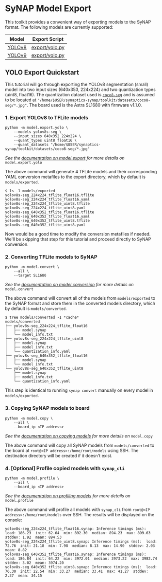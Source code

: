 # SyNAP Model Export
This toolkit provides a convenient way of exporting models to the SyNAP format.
The following models are currently supported:

| Model | Export Script |
|-------|---------------|
| [YOLOv8](https://docs.ultralytics.com/models/yolov8/) | [export/yolo.py](/model/export/yolo.py) |
| [YOLOv9](https://docs.ultralytics.com/models/yolov9/) | [export/yolo.py](/model/export/yolo.py) |

## YOLO Export Quickstart
This tutorial will go through exporting the YOLOv8 segmentation (small) model into two input sizes (640x353, 224x224) and two quantization types (uint8, float16). The quantization dataset used is [`coco8-seg`](https://docs.ultralytics.com/datasets/segment/coco8-seg/) and is assumed to be located at `"/home/$USER/synaptics-synap/toolkit/datasets/coco8-seg/*.jpg"`. The board used is the Astra SL1680 with firmware v1.1.0.

### 1. Export YOLOv8 to TFLite models
```
python -m model.export.yolo \
    --models yolov8s-seg \
    --input_sizes 640x352 224x224 \
    --quant_types uint8 float16 \
    --quant_datasets "/home/$USER/synaptics-synap/toolkit/datasets/coco8-seg/*.jpg"
```
*See the [documentation on model export](/model/docs/export.md) for more details on* `model.export.yolo`

The above command will generate 4 TFLite models and their corresponding YAML conversion metafiles to the export directory, which by default is `models/exported`.
```
$ ls -1 models/exported
yolov8s-seg_224x224_tflite_float16.tflite
yolov8s-seg_224x224_tflite_float16.yaml
yolov8s-seg_224x224_tflite_uint8.tflite
yolov8s-seg_224x224_tflite_uint8.yaml
yolov8s-seg_640x352_tflite_float16.tflite
yolov8s-seg_640x352_tflite_float16.yaml
yolov8s-seg_640x352_tflite_uint8.tflite
yolov8s-seg_640x352_tflite_uint8.yaml
```
Now would be a good time to modify the conversion metafiles if needed. We'll be skipping that step for this tutorial and proceed directly to SyNAP conversion.

### 2. Converting TFLite models to SyNAP
```
python -m model.convert \
    --all \
    --target SL1680
```
*See the [documentation on model conversion](/model/docs/convert.md) for more details on* `model.convert`

The above command will convert all of the models from `models/exported` to the SyNAP format and store them in the converted models directory, which by default is `models/converted`.
```
$ tree models/converted -I *cache*
models/converted
├── yolov8s-seg_224x224_tflite_float16
│   ├── model.synap
│   └── model_info.txt
├── yolov8s-seg_224x224_tflite_uint8
│   ├── model.synap
│   ├── model_info.txt
│   └── quantization_info.yaml
├── yolov8s-seg_640x352_tflite_float16
│   ├── model.synap
│   └── model_info.txt
└── yolov8s-seg_640x352_tflite_uint8
    ├── model.synap
    ├── model_info.txt
    └── quantization_info.yaml
```
This step is identical to running `synap convert` manually on every model in `models/exported`.

### 3. Copying SyNAP models to board
```
python -m model.copy \
    --all \
    --board_ip <IP address>
```
*See the [documentation on copying models](/model/docs/copy.md) for more details on* `model.copy`

The above command will copy all SyNAP models from `models/converted` to the board at `root@<IP address>:/home/root/models` using SSH. The destination directory will be created if it doesn't exist.

### 4. [Optional] Profile copied models with `synap_cli`
```
python -m model.profile \
    --all \
    --board_ip <IP address>
```
*See the [documentation on profiling models](/model/docs/profile.md) for more details on* `model.profile`

The above command will profile all models with `synap_cli` from `root@<IP address>:/home/root/models` over SSH. The results will be displayed on the console:
```
yolov8s-seg_224x224_tflite_float16.synap: Inference timings (ms):  load: 186.23  init: 62.64  min: 892.30  median: 894.23  max: 899.63  stddev: 1.92  mean: 894.53
yolov8s-seg_224x224_tflite_uint8.synap: Inference timings (ms):  load: 72.76  init: 21.18  min: 7.98  median: 8.13  max: 14.90  stddev: 2.03  mean: 8.82
yolov8s-seg_640x352_tflite_float16.synap: Inference timings (ms):  load: 186.84  init: 64.22  min: 3972.01  median: 3973.22  max: 3982.74  stddev: 3.02  mean: 3974.20
yolov8s-seg_640x352_tflite_uint8.synap: Inference timings (ms):  load: 76.30  init: 22.54  min: 33.27  median: 33.41  max: 41.27  stddev: 2.37  mean: 34.15
```
